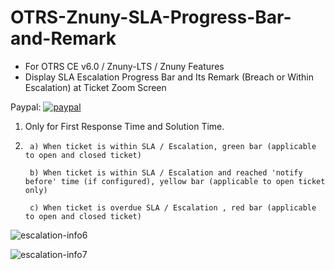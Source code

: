 # OTRS-Znuny-SLA-Progress-Bar-and-Remark
- For OTRS CE v6.0 / Znuny-LTS / Znuny Features
- Display SLA Escalation Progress Bar and Its Remark (Breach or Within Escalation) at Ticket Zoom Screen 

Paypal: [![paypal](https://www.paypalobjects.com/en_US/i/btn/btn_donateCC_LG.gif)](https://paypal.me/MohdAzfar?locale.x=en_US)     
  
1. Only for First Response Time and Solution Time.  

2. 		a) When ticket is within SLA / Escalation, green bar (applicable to open and closed ticket)    

		b) When ticket is within SLA / Escalation and reached 'notify before' time (if configured), yellow bar (applicable to open ticket only)    
		
		c) When ticket is overdue SLA / Escalation , red bar (applicable to open and closed ticket)  

![escalation-info6](https://i.postimg.cc/Zn4RxHQm/escalation-info6.png)

![escalation-info7](https://i.postimg.cc/NFD0JThH/escalation-info7.png)
